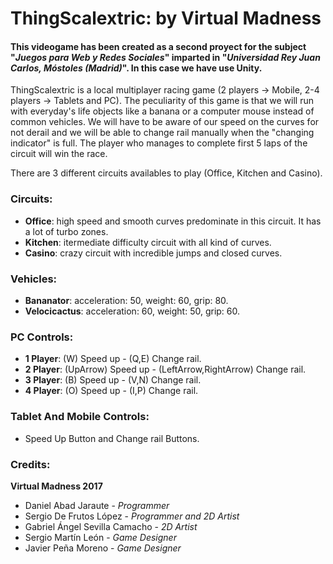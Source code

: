# ThingScalextric: by Virtual Madness

#### This videogame has been created as a second proyect for the subject "_Juegos para Web y Redes Sociales_" imparted in "_Universidad Rey Juan Carlos, Móstoles (Madrid)_". In this case we have use Unity.

ThingScalextric is a local multiplayer racing game (2 players -> Mobile, 2-4 players -> Tablets and PC). The peculiarity of this game is that we will run with everyday's life objects like a banana or a computer mouse instead of common vehicles.
We will have to be aware of our speed on the curves for not derail and we will be able to change rail manually when the "changing indicator" is full.
The player who manages to complete first 5 laps of the circuit will win the race.

There are 3 different circuits availables to play (Office, Kitchen and Casino).

### Circuits:
- **Office**: high speed and smooth curves predominate in this circuit. It has a lot of turbo zones.
- **Kitchen**: itermediate difficulty circuit with all kind of curves.
- **Casino**: crazy circuit with incredible jumps and closed curves.

### Vehicles:
- **Bananator**: acceleration: 50, weight: 60, grip: 80.
- **Velocicactus**: acceleration: 60, weight: 50, grip: 60.


### PC Controls:
- **1 Player**: (W) Speed up - (Q,E) Change rail.
- **2 Player**: (UpArrow) Speed up - (LeftArrow,RightArrow) Change rail.
- **3 Player**: (B) Speed up - (V,N) Change rail.
- **4 Player**: (O) Speed up - (I,P) Change rail.

### Tablet And Mobile Controls:
- Speed Up Button and Change rail Buttons.

### Credits: 
**Virtual Madness 2017**
- Daniel Abad Jaraute - _Programmer_
- Sergio De Frutos López - _Programmer and 2D Artist_
- Gabriel Ángel Sevilla Camacho - _2D Artist_
- Sergio Martín León - _Game Designer_
- Javier Peña Moreno - _Game Designer_
